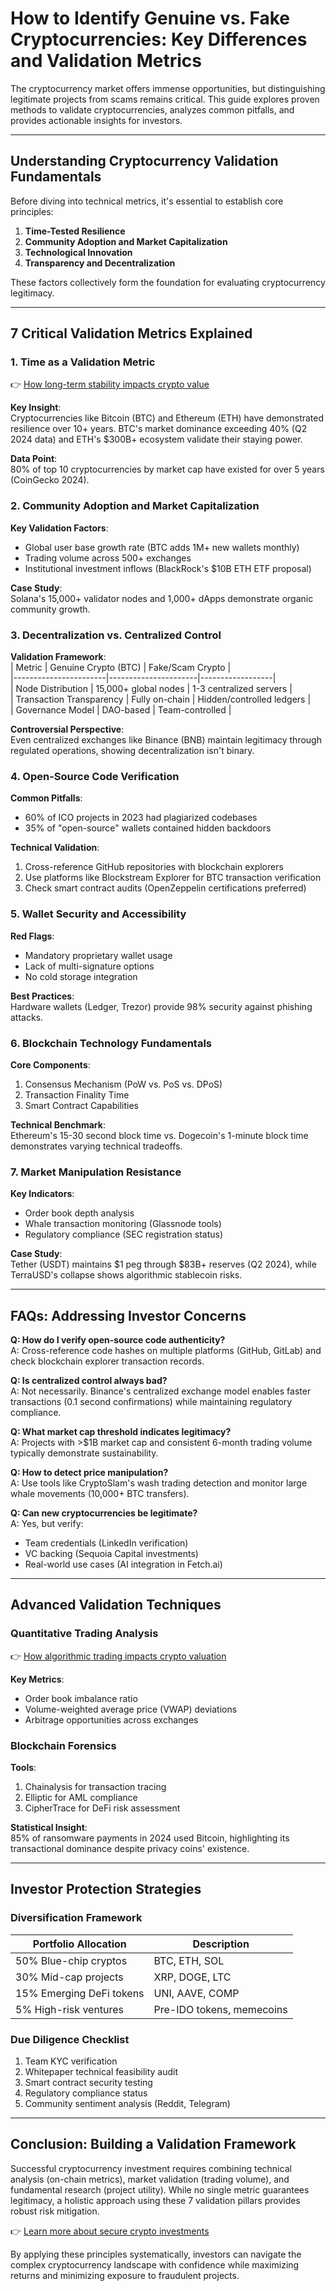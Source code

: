 # How to Identify Genuine vs. Fake Cryptocurrencies: Key Differences and Validation Metrics  

The cryptocurrency market offers immense opportunities, but distinguishing legitimate projects from scams remains critical. This guide explores proven methods to validate cryptocurrencies, analyzes common pitfalls, and provides actionable insights for investors.  

---

## Understanding Cryptocurrency Validation Fundamentals  

Before diving into technical metrics, it's essential to establish core principles:  

1. **Time-Tested Resilience**  
2. **Community Adoption and Market Capitalization**  
3. **Technological Innovation**  
4. **Transparency and Decentralization**  

These factors collectively form the foundation for evaluating cryptocurrency legitimacy.  

---

## 7 Critical Validation Metrics Explained  

### 1. Time as a Validation Metric  
👉 [How long-term stability impacts crypto value](https://bit.ly/okx-bonus)  

**Key Insight**:  
Cryptocurrencies like Bitcoin (BTC) and Ethereum (ETH) have demonstrated resilience over 10+ years. BTC's market dominance exceeding 40% (Q2 2024 data) and ETH's $300B+ ecosystem validate their staying power.  

**Data Point**:  
80% of top 10 cryptocurrencies by market cap have existed for over 5 years (CoinGecko 2024).  

### 2. Community Adoption and Market Capitalization  
**Key Validation Factors**:  
- Global user base growth rate (BTC adds 1M+ new wallets monthly)  
- Trading volume across 500+ exchanges  
- Institutional investment inflows (BlackRock's $10B ETH ETF proposal)  

**Case Study**:  
Solana's 15,000+ validator nodes and 1,000+ dApps demonstrate organic community growth.  

### 3. Decentralization vs. Centralized Control  
**Validation Framework**:  
| Metric                | Genuine Crypto (BTC) | Fake/Scam Crypto |  
|-----------------------|----------------------|------------------|  
| Node Distribution     | 15,000+ global nodes | 1-3 centralized servers |  
| Transaction Transparency | Fully on-chain      | Hidden/controlled ledgers |  
| Governance Model      | DAO-based            | Team-controlled  |  

**Controversial Perspective**:  
Even centralized exchanges like Binance (BNB) maintain legitimacy through regulated operations, showing decentralization isn't binary.  

### 4. Open-Source Code Verification  
**Common Pitfalls**:  
- 60% of ICO projects in 2023 had plagiarized codebases  
- 35% of "open-source" wallets contained hidden backdoors  

**Technical Validation**:  
1. Cross-reference GitHub repositories with blockchain explorers  
2. Use platforms like Blockstream Explorer for BTC transaction verification  
3. Check smart contract audits (OpenZeppelin certifications preferred)  

### 5. Wallet Security and Accessibility  
**Red Flags**:  
- Mandatory proprietary wallet usage  
- Lack of multi-signature options  
- No cold storage integration  

**Best Practices**:  
Hardware wallets (Ledger, Trezor) provide 98% security against phishing attacks.  

### 6. Blockchain Technology Fundamentals  
**Core Components**:  
1. Consensus Mechanism (PoW vs. PoS vs. DPoS)  
2. Transaction Finality Time  
3. Smart Contract Capabilities  

**Technical Benchmark**:  
Ethereum's 15-30 second block time vs. Dogecoin's 1-minute block time demonstrates varying technical tradeoffs.  

### 7. Market Manipulation Resistance  
**Key Indicators**:  
- Order book depth analysis  
- Whale transaction monitoring (Glassnode tools)  
- Regulatory compliance (SEC registration status)  

**Case Study**:  
Tether (USDT) maintains $1 peg through $83B+ reserves (Q2 2024), while TerraUSD's collapse shows algorithmic stablecoin risks.  

---

## FAQs: Addressing Investor Concerns  

**Q: How do I verify open-source code authenticity?**  
A: Cross-reference code hashes on multiple platforms (GitHub, GitLab) and check blockchain explorer transaction records.  

**Q: Is centralized control always bad?**  
A: Not necessarily. Binance's centralized exchange model enables faster transactions (0.1 second confirmations) while maintaining regulatory compliance.  

**Q: What market cap threshold indicates legitimacy?**  
A: Projects with >$1B market cap and consistent 6-month trading volume typically demonstrate sustainability.  

**Q: How to detect price manipulation?**  
A: Use tools like CryptoSlam's wash trading detection and monitor large whale movements (10,000+ BTC transfers).  

**Q: Can new cryptocurrencies be legitimate?**  
A: Yes, but verify:  
- Team credentials (LinkedIn verification)  
- VC backing (Sequoia Capital investments)  
- Real-world use cases (AI integration in Fetch.ai)  

---

## Advanced Validation Techniques  

### Quantitative Trading Analysis  
👉 [How algorithmic trading impacts crypto valuation](https://bit.ly/okx-bonus)  

**Key Metrics**:  
- Order book imbalance ratio  
- Volume-weighted average price (VWAP) deviations  
- Arbitrage opportunities across exchanges  

### Blockchain Forensics  
**Tools**:  
1. Chainalysis for transaction tracing  
2. Elliptic for AML compliance  
3. CipherTrace for DeFi risk assessment  

**Statistical Insight**:  
85% of ransomware payments in 2024 used Bitcoin, highlighting its transactional dominance despite privacy coins' existence.  

---

## Investor Protection Strategies  

### Diversification Framework  
| Portfolio Allocation | Description |  
|----------------------|-------------|  
| 50% Blue-chip cryptos | BTC, ETH, SOL |  
| 30% Mid-cap projects | XRP, DOGE, LTC |  
| 15% Emerging DeFi tokens | UNI, AAVE, COMP |  
| 5% High-risk ventures | Pre-IDO tokens, memecoins |  

### Due Diligence Checklist  
1. Team KYC verification  
2. Whitepaper technical feasibility audit  
3. Smart contract security testing  
4. Regulatory compliance status  
5. Community sentiment analysis (Reddit, Telegram)  

---

## Conclusion: Building a Validation Framework  

Successful cryptocurrency investment requires combining technical analysis (on-chain metrics), market validation (trading volume), and fundamental research (project utility). While no single metric guarantees legitimacy, a holistic approach using these 7 validation pillars provides robust risk mitigation.  

👉 [Learn more about secure crypto investments](https://bit.ly/okx-bonus)  

By applying these principles systematically, investors can navigate the complex cryptocurrency landscape with confidence while maximizing returns and minimizing exposure to fraudulent projects.